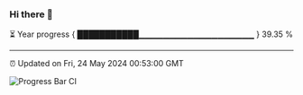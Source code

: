 ### Hi there 👋

⏳ Year progress { ███████████▁▁▁▁▁▁▁▁▁▁▁▁▁▁▁▁▁▁▁ } 39.35 %

---

⏰ Updated on Fri, 24 May 2024 00:53:00 GMT

![Progress Bar CI](https://github.com/liununu/liununu/workflows/Progress%20Bar%20CI/badge.svg)
